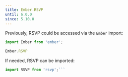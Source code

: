 ```yaml
---
title: Ember.RSVP
until: 6.0.0
since: 5.10.0
---
```



Previously, RSVP could be accessed via the `Ember` import:
```js
import Ember from 'ember';

Ember.RSVP
```

 If needed, RSVP can be imported:
```js
import RSVP from 'rsvp';```
